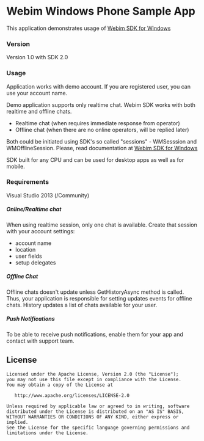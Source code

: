 # Webim Windows Phone Sample App
This application demonstrates usage of [Webim SDK for Windows](https://webim.ru/help/mobile-sdk/windows-phone-sdk-howto/)

### Version
Version 1.0 with SDK 2.0

### Usage
Application works with demo account. If you are registered user, you can use your account name.

Demo application supports only realtime chat. Webim SDK works with both realtime and offline chats.
 - Realtime chat (when requires immediate response from operator)
 - Offline chat (when there are no online operators, will be replied later)

Both could be initiated using SDK's so called "sessions" - WMSesssion and WMOfflineSession. Please, read documentation at [Webim SDK for Windows](https://webim.ru/help/mobile-sdk/windows-phone-sdk-howto/)

SDK built for any CPU and can be used for desktop apps as well as for mobile.

### Requirements
Visual Studio 2013 (/Community)

##### Online/Realtime chat
When using realtime session, only one chat is available.
Create that session with your account settings:
- account name
- location
- user fields
- setup delegates

##### Offline Chat
Offline chats doesn't update unless GetHistoryAsync method is called. Thus, your application is responsible for setting updates events for offline chats. History updates a list of chats available for your user.

##### Push Notifications
To be able to receive push notifications, enable them for your app and contact with support team.

License
-------
    
    Licensed under the Apache License, Version 2.0 (the "License");
    you may not use this file except in compliance with the License.
    You may obtain a copy of the License at

       http://www.apache.org/licenses/LICENSE-2.0

    Unless required by applicable law or agreed to in writing, software
    distributed under the License is distributed on an "AS IS" BASIS,
    WITHOUT WARRANTIES OR CONDITIONS OF ANY KIND, either express or implied.
    See the License for the specific language governing permissions and
    limitations under the License.